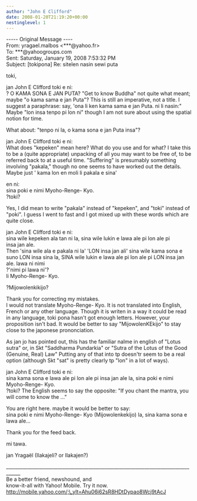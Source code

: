 ```yaml
---
author: "John E Clifford"
date: 2008-01-20T21:19:20+00:00
nestinglevel: 1
---
```

\----- Original Message ----  
From: yragael.malbos <\*\*\*@yahoo.fr>  
To: \*\*\*@yahoogroups.com  
Sent: Saturday, January 19, 2008 7:53:32 PM  
Subject: \[tokipona\] Re: sitelen nasin sewi puta  
  
  
  
  
  
  
  
  
  
  
  
  
  
  
toki,  
  
jan John E Clifford toki e ni:  
? O KAMA SONA E JAN PUTA? "Get to know Buddha" not quite what meant; maybe "o kama sama e jan Puta"? This is still an imperative, not a title. I suggest a paraphrase: say, 'ona li ken kama sama e jan Puta. ni li nasin:"  
Maybe "lon insa tenpo pi lon ni" though I am not sure about using the spatial notion for time.  
  
What about: "tenpo ni la, o kama sona e jan Puta insa"?  
  
jan John E Clifford toki e ni:  
What does "kepeken" mean here? What do you use and for what? I take this to be a (quite appropriate) unpacking of all you may want to be free of, to be referred back to at a useful time. "Suffering" is presumably something involving "pakala," though no one seems to have worked out the details. Maybe just ' kama lon en moli li pakala e sina'  
  
en ni:  
sina poki e nimi Myoho-Renge- Kyo.  
?toki?  
  
Yes, I did mean to write "pakala" instead of "kepeken", and "toki" instead of "poki". I guess I went to fast and I got mixed up with these words which are quite close.  
  
  
jan John E Clifford toki e ni:  
sina wile kepeken ala tan ni la, sina wile lukin e lawa ale pi lon ale pi  
insa jan ale.  
Then 'sina wile ala e pakala ni la' 'LON insa jan ali' sina wile kama sona e suno LON insa sina la, SINA wile lukin e lawa ale pi lon ale pi LON insa jan ale. lawa ni nimi  
?'nimi pi lawa ni'?  
li Myoho-Renge- Kyo.  
  
?Mijowolenkikijo?  
  
Thank you for correcting my mistakes.  
I would not translate Myoho-Renge- Kyo. It is not translated into English, French or any other language. Though it is writen in a way it could be read in any language, toki pona hasn't got enough letters. However, your proposition isn't bad. It would be better to say "MijowolenKEkijo" to stay close to the japonese prononciation.  
  
As jan jo has pointed out, this has the familiar nalme in english of "Lotus sutra" or, in Skt "Saddharma Pundarkia" or "Sutra of the Lotus of the Good (Genuine, Real) Law" Putting any of that into tp doesn'tr seem to be a real option (although Skt "sat" is pretty clearly tp "lon" in a lot of ways).  
  
  
  
jan John E Clifford toki e ni:  
sina kama sona e lawa ale pi lon ale pi insa jan ale la, sina poki e nimi Myoho-Renge- Kyo.  
?toki? The English seems to say the opposite: "If you chant the mantra, you will come to know the ..."  
  
You are right here. maybe it would be better to say:  
sina poki e nimi Myoho-Renge- Kyo (Mijowolenkekijo) la, sina kama sona e lawa ale...  
  
Thank you for the feed back.  
  
mi tawa.  
  
jan Yragaël (Ilakajeli? or Ilakajen?)  
  
  
  
  
  
  
  
  
  
  
  
  
  
  
  
  
<!--  
  
#ygrp-mkp{  
border:1px solid #d8d8d8;font-family:Arial;margin:14px 0px;padding:0px 14px;}  
#ygrp-mkp hr{  
border:1px solid #d8d8d8;}  
#ygrp-mkp #hd{  
color:#628c2a;font-size:85%;font-weight:bold;line-height:122%;margin:10px 0px;}  
#ygrp-mkp #ads{  
margin-bottom:10px;}  
#ygrp-mkp .ad{  
padding:0 0;}  
#ygrp-mkp .ad a{  
color:#0000ff;text-decoration:none;}  
\-->  
  
  
  
<!--  
  
#ygrp-sponsor #ygrp-lc{  
font-family:Arial;}  
#ygrp-sponsor #ygrp-lc #hd{  
margin:10px 0px;font-weight:bold;font-size:78%;line-height:122%;}  
#ygrp-sponsor #ygrp-lc .ad{  
margin-bottom:10px;padding:0 0;}  
\-->  
  
  
  
<!--  
  
#ygrp-mlmsg {font-size:13px;font-family:arial, helvetica, clean, sans-serif;}  
#ygrp-mlmsg table {font-size:inherit;font:100%;}  
#ygrp-mlmsg select, input, textarea {font:99% arial, helvetica, clean, sans-serif;}  
#ygrp-mlmsg pre, code {font:115% monospace;}  
#ygrp-mlmsg \* {line-height:1.22em;}  
#ygrp-text{  
font-family:Georgia;  
}  
#ygrp-text p{  
margin:0 0 1em 0;}  
#ygrp-tpmsgs{  
font-family:Arial;  
clear:both;}  
#ygrp-vitnav{  
padding-top:10px;font-family:Verdana;font-size:77%;margin:0;}  
#ygrp-vitnav a{  
padding:0 1px;}  
#ygrp-actbar{  
clear:both;margin:25px 0;white-space:nowrap;color:#666;text-align:right;}  
#ygrp-actbar .left{  
float:left;white-space:nowrap;}  
.bld{font-weight:bold;}  
#ygrp-grft{  
font-family:Verdana;font-size:77%;padding:15px 0;}  
#ygrp-ft{  
font-family:verdana;font-size:77%;border-top:1px solid #666;  
padding:5px 0;  
}  
#ygrp-mlmsg #logo{  
padding-bottom:10px;}  
  
#ygrp-vital{  
background-color:#e0ecee;margin-bottom:20px;padding:2px 0 8px 8px;}  
#ygrp-vital #vithd{  
font-size:77%;font-family:Verdana;font-weight:bold;color:#333;text-transform:uppercase;}  
#ygrp-vital ul{  
padding:0;margin:2px 0;}  
#ygrp-vital ul li{  
list-style-type:none;clear:both;border:1px solid #e0ecee;  
}  
#ygrp-vital ul li .ct{  
font-weight:bold;color:#ff7900;float:right;width:2em;text-align:right;padding-right:.5em;}  
#ygrp-vital ul li .cat{  
font-weight:bold;}  
#ygrp-vital a{  
text-decoration:none;}  
  
#ygrp-vital a:hover{  
text-decoration:underline;}  
  
#ygrp-sponsor #hd{  
color:#999;font-size:77%;}  
#ygrp-sponsor #ov{  
padding:6px 13px;background-color:#e0ecee;margin-bottom:20px;}  
#ygrp-sponsor #ov ul{  
padding:0 0 0 8px;margin:0;}  
#ygrp-sponsor #ov li{  
list-style-type:square;padding:6px 0;font-size:77%;}  
#ygrp-sponsor #ov li a{  
text-decoration:none;font-size:130%;}  
#ygrp-sponsor #nc{  
background-color:#eee;margin-bottom:20px;padding:0 8px;}  
#ygrp-sponsor .ad{  
padding:8px 0;}  
#ygrp-sponsor .ad #hd1{  
font-family:Arial;font-weight:bold;color:#628c2a;font-size:100%;line-height:122%;}  
#ygrp-sponsor .ad a{  
text-decoration:none;}  
#ygrp-sponsor .ad a:hover{  
text-decoration:underline;}  
#ygrp-sponsor .ad p{  
margin:0;}  
o{font-size:0;}  
.MsoNormal{  
margin:0 0 0 0;}  
#ygrp-text tt{  
font-size:120%;}  
blockquote{margin:0 0 0 4px;}  
.replbq{margin:4;}  
\-->  
  
  
  
  
  
  
  
  
\_\_\_\_\_\_\_\_\_\_\_\_\_\_\_\_\_\_\_\_\_\_\_\_\_\_\_\_\_\_\_\_\_\_\_\_\_\_\_\_\_\_\_\_\_\_\_\_\_\_\_\_\_\_\_\_\_\_\_\_\_\_\_\_\_\_\_\_\_\_\_\_\_\_\_\_\_\_\_\_\_\_\_\_  
Be a better friend, newshound, and  
know-it-all with Yahoo! Mobile. Try it now. http://mobile.yahoo.com/;\_ylt=Ahu06i62sR8HDtDypao8Wcj9tAcJ